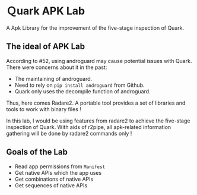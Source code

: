# Ｑuark APK Lab

A Apk Library for the improvement of the five-stage inspection of Quark.

## The ideal of APK Lab

According to #52, using androguard may cause potential issues with Quark. There were concerns about it in the past:

+ The maintaining of androguard.
+ Need to rely on `pip install androguard` from Github.
+ Quark only uses the decompile function of androguard.

Thus, here comes Radare2. A portable tool provides a set of libraries and tools to work with binary files !

In this lab, I would be using features from radare2 to achieve the five-stage inspection of Quark. With aids of r2pipe, all apk-related information gathering will be done by radare2 commands only !

## Goals of the Lab

 - Read app permissions from `Manifest`
 - Get native APIs which the app uses
 - Get combinations of native APIs
 - Get sequences of native APIs


